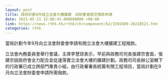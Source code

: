 ```yaml
---
layout: post
title: 政府計劃9月就立法會大樓擴建　向財委會提交撥款申請
date: 2021-05-21 15:08:43.000000000 +08:00
link: https://news.rthk.hk/rthk/ch/component/k2/1591989-20210521.htm
categories: rthk
---
```


當局計劃今年9月向立法會財委會申請有關立法會大樓擴建工程撥款。

立法會內務委員會舉行會議，主席李慧琼表示，早前與政務司司長張建宗會面，張建宗說政府會全力配合並從速落實立法會大樓的擴建計劃。政務司司長辦公室轄下的行政署已成立跨部門專責小組，由行政署署長統籌有關工程項目，當局計劃在9月向立法會財委會申請所需撥款。
